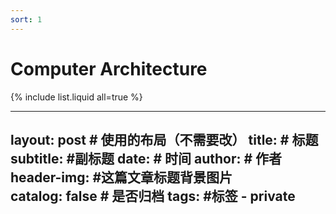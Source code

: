 ```yaml
---
sort: 1
---
```


# Computer Architecture

{% include list.liquid all=true %}

---
layout:     post                    # 使用的布局（不需要改）
title:                 # 标题 
subtitle:           #副标题
date:                    # 时间
author:                           # 作者
header-img:    #这篇文章标题背景图片  
catalog: false                       # 是否归档
tags:                               #标签
     - private
---